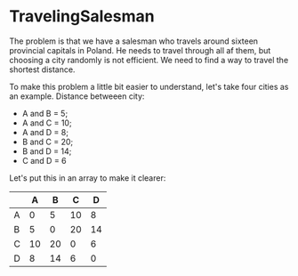 # TravelingSalesman

The problem is that we have a salesman who travels around sixteen provincial capitals in Poland. He needs to travel through all af them, but choosing a city randomly is not efficient. We need to find a way to travel the shortest distance.

To make this problem a little bit easier to understand, let's take four cities as an example. Distance betweeen city:
<ul><li>A and B = 5;</li>
 <li>A and C = 10;</li>
 <li>A and D = 8;</li>
 <li>B and C = 20;</li>
 <li>B and D = 14;</li>
 <li>C and D = 6</li></ul>
 
Let's put this in an array to make it clearer:
 
||A|B|C|D|
|-|-|-|-|-|
|A|0|5|10|8|
|B|5|0|20|14|
|C|10|20|0|6|
|D|8|14|6|0|
